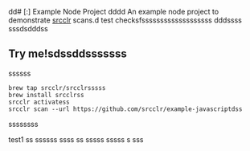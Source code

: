 dd# [:] Example Node Project
dddd
An example node project to demonstrate [srcclr](https://www.srsscclr.com) scans.d test checksfsssssssssssssssssss dddssss
sssdsdddss
## Try me!sdssddsssssss
ssssss
```sssssss
brew tap srcclr/srcclrsssss
brew install srcclrss
srcclr activatess
srcclr scan --url https://github.com/srcclr/example-javascriptdss
```
ssssssss

test1
ss
ssssss
ssss
ss
sssss
sssss
s
sss
